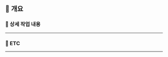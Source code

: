 ## 📑 개요

<!-- 개요에는 새로운 기능을 추가하면 좋을지에 대해서 알려주세요! -->

<!-- 예시는 다음과 같습니다. -->
<!-- 회원 가입을 하는데 아이디 중복 유무를 확인하는 기능이 있으면 좋겠습니다.-->
<!-- Assignees 에는 자신과 참여를 원 하시는 분을 선택하시면 됩니다! -->

### 🚀 상세 작업 내용

---

<!-- 상세 작업 내용의 예시는 다음과 같습니다. -->
<!-- - 아이디 중복 검사 비즈니스 로직 구현 -->
<!-- - 중복일 경우 예외 처리 기능 구현 -->


### 📁 ETC

---

<!-- 이 곳에서는 관련 자료나 사진을 올여주세요! -->
<!-- 링크를 넣고 싶은 경우에는 MAC 에서는 커맨드 + K, Windows 에서는 컨트롤 + K를 누르면 [](url) 가 생성되는데 [] 안에는 원하시는 링크의 제목을 입력하고 () 안에는 URL을 
입력해주세요! -->
<!-- 사진 같은 경우에는 drag and drop 으로 사진을 추가할 수 있습니다! -->
